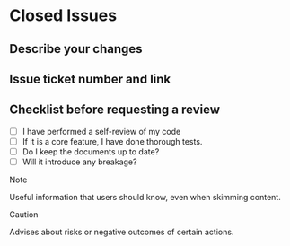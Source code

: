# Closed Issues

## Describe your changes

## Issue ticket number and link

## Checklist before requesting a review
- [ ] I have performed a self-review of my code
- [ ] If it is a core feature, I have done thorough tests.
- [ ] Do I keep the documents up to date?
- [ ] Will it introduce any breakage?

> [!NOTE]
> Useful information that users should know, even when skimming content.

> [!CAUTION]
> Advises about risks or negative outcomes of certain actions.

